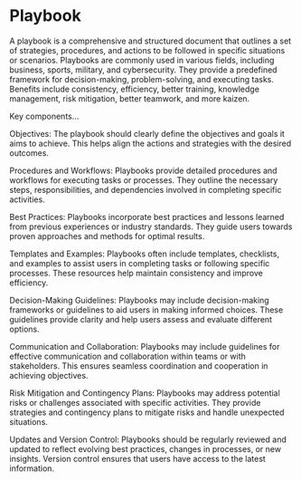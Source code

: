 # Playbook

A playbook is a comprehensive and structured document that outlines a set of strategies, procedures, and actions to be followed in specific situations or scenarios. Playbooks are commonly used in various fields, including business, sports, military, and cybersecurity. They provide a predefined framework for decision-making, problem-solving, and executing tasks. Benefits include consistency, efficiency, better training, knowledge management, risk mitigation, better teamwork, and more kaizen.

Key components…

Objectives: The playbook should clearly define the objectives and goals it aims to achieve. This helps align the actions and strategies with the desired outcomes.

Procedures and Workflows: Playbooks provide detailed procedures and workflows for executing tasks or processes. They outline the necessary steps, responsibilities, and dependencies involved in completing specific activities.

Best Practices: Playbooks incorporate best practices and lessons learned from previous experiences or industry standards. They guide users towards proven approaches and methods for optimal results.

Templates and Examples: Playbooks often include templates, checklists, and examples to assist users in completing tasks or following specific processes. These resources help maintain consistency and improve efficiency.

Decision-Making Guidelines: Playbooks may include decision-making frameworks or guidelines to aid users in making informed choices. These guidelines provide clarity and help users assess and evaluate different options.

Communication and Collaboration: Playbooks may include guidelines for effective communication and collaboration within teams or with stakeholders. This ensures seamless coordination and cooperation in achieving objectives.

Risk Mitigation and Contingency Plans: Playbooks may address potential risks or challenges associated with specific activities. They provide strategies and contingency plans to mitigate risks and handle unexpected situations.

Updates and Version Control: Playbooks should be regularly reviewed and updated to reflect evolving best practices, changes in processes, or new insights. Version control ensures that users have access to the latest information.
